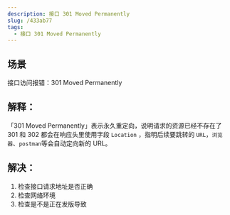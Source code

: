 ```yaml
---
description: 接口 301 Moved Permanently
slug: /433ab77
tags: 
  - 接口 301 Moved Permanently
---
```

## 场景
接口访问报错：301 Moved Permanently


## 解释：
「301 Moved Permanently」表示永久重定向，说明请求的资源已经不存在了
301 和 302 都会在响应头里使用字段 `Location` ，指明后续要跳转的 `URL`，`浏览器`、`postman`等会自动定向新的 URL。


## 解决：
1. 检查接口请求地址是否正确
2. 检查网络环境
3. 检查是不是正在发版导致